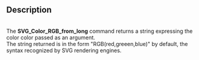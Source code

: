 ﻿<!-- color := SVG_Color_RGB_from_long ( color ; type ) -> color (Long Integer) -> type (Long Integer) - {format} [1 (default) rgb(r,g,b); 2 #rgb; 3 #rrggbb; 4 rgb(r%, g%, b%)] <- color (Text)-->## Description<br/>The **SVG\_Color\_RGB\_from\_long** command returns a string expressing the color color passed as an argument. <br/>The string returned is in the form "RGB(red,greeen,blue)" by default, the syntax recognized by SVG rendering engines.